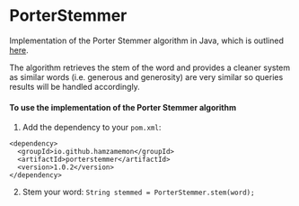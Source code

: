 # PorterStemmer

Implementation of the Porter Stemmer algorithm in Java, which is
outlined [here](http://snowball.tartarus.org/algorithms/english/stemmer.html).

The algorithm retrieves the stem of the word and provides a cleaner system as similar words (i.e. generous and
generosity) are very similar so queries results will be handled accordingly.

#### To use the implementation of the Porter Stemmer algorithm

1. Add the dependency to your `pom.xml`:

```
<dependency>
  <groupId>io.github.hamzamemon</groupId>
  <artifactId>porterstemmer</artifactId>
  <version>1.0.2</version>
</dependency>
```

2. Stem your word: `String stemmed = PorterStemmer.stem(word);`
